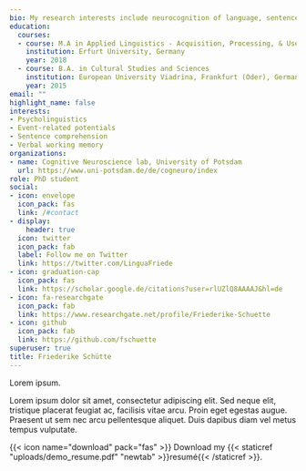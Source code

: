 ```yaml
---
bio: My research interests include neurocognition of language, sentence comprehension, and verbal working memory.
education:
  courses:
  - course: M.A in Applied Linguistics - Acquisition, Processing, & Use of Language
    institution: Erfurt University, Germany
    year: 2018
  - course: B.A. in Cultural Studies and Sciences
    institution: European University Viadrina, Frankfurt (Oder), Germany
    year: 2015
email: ""
highlight_name: false
interests:
- Psycholinguistics
- Event-related potentials
- Sentence comprehension
- Verbal working memory
organizations:
- name: Cognitive Neuroscience lab, University of Potsdam
  url: https://www.uni-potsdam.de/de/cogneuro/index
role: PhD student
social:
- icon: envelope
  icon_pack: fas
  link: /#contact
- display:
    header: true
  icon: twitter
  icon_pack: fab
  label: Follow me on Twitter
  link: https://twitter.com/LinguaFriede
- icon: graduation-cap
  icon_pack: fas
  link: https://scholar.google.de/citations?user=rlUZlQ8AAAAJ&hl=de
- icon: fa-researchgate
  icon_pack: fab
  link: https://www.researchgate.net/profile/Friederike-Schuette
- icon: github
  icon_pack: fab
  link: https://github.com/fschuette
superuser: true
title: Friederike Schütte
---
```


Lorem ipsum.

Lorem ipsum dolor sit amet, consectetur adipiscing elit. Sed neque elit, tristique placerat feugiat ac, facilisis vitae arcu. Proin eget egestas augue. Praesent ut sem nec arcu pellentesque aliquet. Duis dapibus diam vel metus tempus vulputate.

{{< icon name="download" pack="fas" >}} Download my {{< staticref "uploads/demo_resume.pdf" "newtab" >}}resumé{{< /staticref >}}.
